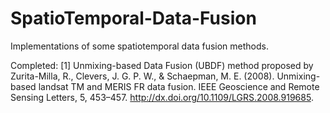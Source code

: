 # SpatioTemporal-Data-Fusion
Implementations of some spatiotemporal data fusion methods.

Completed:
[1] Unmixing-based Data Fusion (UBDF) method proposed by Zurita-Milla, R., Clevers, J. G. P. W., & Schaepman, M. E. (2008). Unmixing-based landsat TM and MERIS FR data
fusion. IEEE Geoscience and Remote Sensing Letters, 5, 453–457. http://dx.doi.org/10.1109/LGRS.2008.919685.
